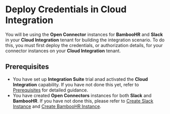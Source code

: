 # Deploy Credentials in Cloud Integration

You will be using the **Open Connector** instances for **BambooHR** and **Slack** in your **Cloud Integration** tenant for building the integration scenario. To do this, you must first deploy the credentials, or authorization details, for your connector instances on your **Cloud Integration** tenant. 

## Prerequisites 

- You have set up **Integration Suite** trial anad activated the **Cloud Integration** capability. If you have not done this yet, refer to [Prerequisites](/exercises/Prerequisites/Prerequisites_for_DEV165.md) for detailed guidance.
- You have created **Open Connectors** instances for both **Slack** and **BambooHR**. If you have not done this, please refer to [Create Slack Instance](/exercises/exercise1/Ex-1.1.1.Create_Slack_Instance.md) and [Create BambooHR Instance](/exercises/exercise1/Ex-1.1.2.Create_BambooHR_Instance.md).
